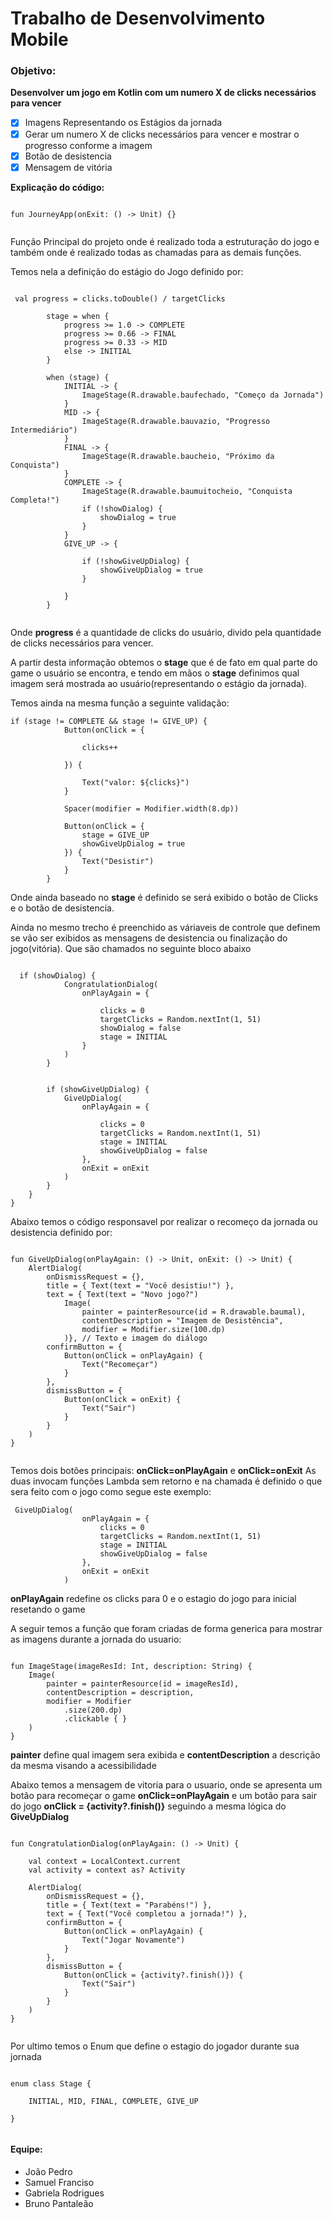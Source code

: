 <H1>Trabalho de Desenvolvimento Mobile</H1>

<h3>Objetivo:</h3> 

**Desenvolver um jogo em Kotlin com um numero X de clicks necessários para vencer**

- [x] Imagens Representando os Estágios da jornada
- [x] Gerar um numero X de clicks necessários para vencer e mostrar o progresso conforme a imagem
- [x] Botão de desistencia
- [x] Mensagem de vitória

<strong>Explicação do código:</strong>

```

fun JourneyApp(onExit: () -> Unit) {}


```
Função Principal do projeto onde é realizado toda a estruturação do jogo
e também onde é realizado todas as chamadas para as demais funções.

Temos nela a definição do estágio do Jogo definido por:

```

 val progress = clicks.toDouble() / targetClicks

        stage = when {
            progress >= 1.0 -> COMPLETE 
            progress >= 0.66 -> FINAL 
            progress >= 0.33 -> MID 
            else -> INITIAL 
        }

        when (stage) {
            INITIAL -> {
                ImageStage(R.drawable.baufechado, "Começo da Jornada")
            }
            MID -> {
                ImageStage(R.drawable.bauvazio, "Progresso Intermediário")
            }
            FINAL -> {
                ImageStage(R.drawable.baucheio, "Próximo da Conquista")
            }
            COMPLETE -> {
                ImageStage(R.drawable.baumuitocheio, "Conquista Completa!")
                if (!showDialog) { 
                    showDialog = true 
                }
            }
            GIVE_UP -> {

                if (!showGiveUpDialog) { 
                    showGiveUpDialog = true 
                }

            }
        }


```

Onde **progress** é a quantidade de clicks do usuário, divido pela quantidade de clicks
necessários para vencer.

A partir desta informação obtemos o **stage**
que é de fato em qual parte do game o usuário se encontra, 
e tendo em mãos o **stage** definimos qual imagem será mostrada ao usuário(representando o estágio da jornada). 

Temos ainda na mesma função a seguinte validação:

```
if (stage != COMPLETE && stage != GIVE_UP) {
            Button(onClick = {

                clicks++ 

            }) {

                Text("valor: ${clicks}") 
            }

            Spacer(modifier = Modifier.width(8.dp)) 

            Button(onClick = {
                stage = GIVE_UP 
                showGiveUpDialog = true 
            }) {
                Text("Desistir") 
            }
        }

```

Onde ainda baseado no **stage** é definido se será exibido o botão de Clicks e o botão de desistencia.

Ainda no mesmo trecho é preenchido as váriaveis de controle que definem se vão ser exibidos 
as mensagens de desistencia ou finalização do jogo(vitória).
Que são chamados no seguinte bloco abaixo

```

  if (showDialog) {
            CongratulationDialog(
                onPlayAgain = {
                    
                    clicks = 0
                    targetClicks = Random.nextInt(1, 51)
                    showDialog = false
                    stage = INITIAL
                }
            )
        }


        if (showGiveUpDialog) {
            GiveUpDialog(
                onPlayAgain = {
                    
                    clicks = 0
                    targetClicks = Random.nextInt(1, 51)
                    stage = INITIAL
                    showGiveUpDialog = false
                },
                onExit = onExit
            )
        }
    }
}

```
Abaixo temos o código responsavel por realizar o recomeço da jornada ou desistencia
definido por:

```

fun GiveUpDialog(onPlayAgain: () -> Unit, onExit: () -> Unit) {
    AlertDialog(
        onDismissRequest = {},
        title = { Text(text = "Você desistiu!") }, 
        text = { Text(text = "Novo jogo?")
            Image(
                painter = painterResource(id = R.drawable.baumal),
                contentDescription = "Imagem de Desistência",
                modifier = Modifier.size(100.dp)
            )}, // Texto e imagem do diálogo
        confirmButton = {
            Button(onClick = onPlayAgain) {
                Text("Recomeçar") 
            }
        },
        dismissButton = {
            Button(onClick = onExit) {
                Text("Sair") 
            }
        }
    )
}


```
Temos dois botões principais: **onClick=onPlayAgain** e **onClick=onExit**
As duas invocam funções Lambda sem retorno e na chamada é definido o que
sera feito com o jogo
como segue este exemplo:

```
 GiveUpDialog(
                onPlayAgain = {
                    clicks = 0
                    targetClicks = Random.nextInt(1, 51)
                    stage = INITIAL
                    showGiveUpDialog = false
                },
                onExit = onExit
            )

```
**onPlayAgain** redefine os clicks para 0 e o estagio do jogo para inicial
resetando o game

A seguir temos a função que foram criadas de forma generica
para mostrar as imagens durante a jornada do usuario:

```

fun ImageStage(imageResId: Int, description: String) {
    Image(
        painter = painterResource(id = imageResId), 
        contentDescription = description, 
        modifier = Modifier
            .size(200.dp) 
            .clickable { }
    )
}

```
**painter** define qual imagem sera exibida e **contentDescription**
a descrição da mesma visando a acessibilidade

Abaixo temos a mensagem de vitoria para o usuario, onde se apresenta
um botão para recomeçar o game **onClick=onPlayAgain**  e um
botão para sair do jogo **onClick = {activity?.finish()}**
seguindo a mesma lógica do **GiveUpDialog**

```

fun CongratulationDialog(onPlayAgain: () -> Unit) {

    val context = LocalContext.current
    val activity = context as? Activity

    AlertDialog(
        onDismissRequest = {},
        title = { Text(text = "Parabéns!") }, 
        text = { Text("Você completou a jornada!") }, 
        confirmButton = {
            Button(onClick = onPlayAgain) {
                Text("Jogar Novamente") 
            }
        },
        dismissButton = {
            Button(onClick = {activity?.finish()}) {
                Text("Sair") 
            }
        }
    )
}


```
Por ultimo temos o Enum que define 
o estagio do jogador durante sua jornada

```

enum class Stage {

    INITIAL, MID, FINAL, COMPLETE, GIVE_UP

}


```

<h4>Equipe:</h4>

- João Pedro
- Samuel Franciso
- Gabriela Rodrigues
- Bruno Pantaleão
